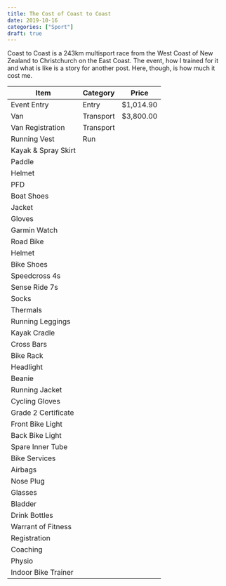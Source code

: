```yaml
---
title: The Cost of Coast to Coast
date: 2019-10-16
categories: ["Sport"]
draft: true
---
```


Coast to Coast is a 243km multisport race from the West Coast of New Zealand to Christchurch on the East Coast. The event, how I trained for it and what is like is a story for another post. Here, though, is how much it cost me.

| Item          | Category  | Price     |
|-------------  |---------- |-------    |
| Event Entry   | Entry     | $1,014.90  |
| Van           | Transport | $3,800.00    |
| Van Registration | Transport |     |
| Running Vest | Run | |
| Kayak & Spray Skirt | | |
| Paddle | | |
| Helmet | | |
| PFD | | |
| Boat Shoes | | |
| Jacket | | |
| Gloves | | |
| Garmin Watch | | |
| Road Bike | | |
| Helmet | | |
| Bike Shoes | | |
| Speedcross 4s | | |
| Sense Ride 7s | | |
| Socks | | |
| Thermals | | |
| Running Leggings | | |
| Kayak Cradle | | |
| Cross Bars | | |
| Bike Rack | | |
| Headlight | | |
| Beanie | | |
| Running Jacket | | |
| Cycling Gloves | | |
| Grade 2 Certificate | | |
| Front Bike Light | | |
| Back Bike Light | | |
| Spare Inner Tube | | |
| Bike Services | | |
| Airbags | | |
| Nose Plug | | |
| Glasses | | |
| Bladder | | |
| Drink Bottles | | |
| Warrant of Fitness | | |
| Registration | | |
| Coaching | | |
| Physio | | |
| Indoor Bike Trainer | | |